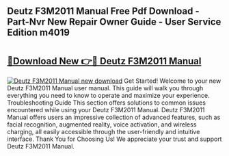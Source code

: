 ## Deutz F3M2011 Manual Free Pdf Download - Part-Nvr New Repair Owner Guide - User Service Edition m4019

# <h2><a href="http://bc78805.oget.top/?id=Deutz+F3M2011+Manual">🔗Download New 👉🔴 Deutz F3M2011 Manual</a></h2>

[![Deutz F3M2011 Manual new download](https://i.imgur.com/5g1atiW.png)](http://bc78805.oget.top/?id=Deutz+F3M2011+Manual)
Get Started! Welcome to your new Deutz F3M2011 Manual user manual. This guide will walk you through everything you need to know to operate and maximize your experience. Troubleshooting Guide This section offers solutions to common issues encountered while using your Deutz F3M2011 Manual. Deutz F3M2011 Manual offers users an impressive collection of advanced features, such as facial recognition, augmented reality, voice activation, and wireless charging, all easily accessible through the user-friendly and intuitive interface. Thank You for Choosing Us! We appreciate your trust and support Deutz F3M2011 Manual.
